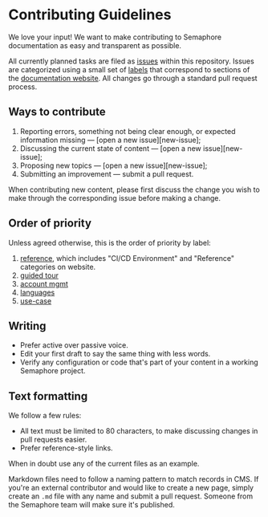 # Contributing Guidelines

We love your input! We want to make contributing to Semaphore documentation as
easy and transparent as possible.

All currently planned tasks are filed as [issues][issues] within this
repository. Issues are categorized using a small set of [labels][labels] that
correspond to sections of the [documentation website][docs-website]. All changes
go through a standard pull request process.

## Ways to contribute

1. Reporting errors, something not being clear enough, or expected information
   missing — [open a new issue][new-issue];
2. Discussing the current state of content — [open a new issue][new-issue];
3. Proposing new topics — [open a new issue][new-issue];
4. Submitting an improvement — submit a pull request.

When contributing new content, please first discuss the change you wish to make
through the corresponding issue before making a change.

## Order of priority

Unless agreed otherwise, this is the order of priority by label:

1. [reference][reference-issues], which includes "CI/CD Environment" and
  "Reference" categories on website.
2. [guided tour][guided-tour-issues]
3. [account mgmt][account-mgmt-issues]
4. [languages][languages-issues]
5. [use-case][use-case-issues]

## Writing

- Prefer active over passive voice.
- Edit your first draft to say the same thing with less words.
- Verify any configuration or code that's part of your content in a working
  Semaphore project.

## Text formatting

We follow a few rules:

- All text must be limited to 80 characters, to make discussing changes in pull
  requests easier.
- Prefer reference-style links.

When in doubt use any of the current files as an example.

Markdown files need to follow a naming pattern to match records in CMS. If
you're an external contributor and would like to create a new page, simply
create an `.md` file with any name and submit a pull request. Someone from the
Semaphore team will make sure it's published.

[issues]: https://github.com/semaphoreci/docs/issues
[labels]: https://github.com/semaphoreci/docs/labels
[docs-website]: https://docs.semaphoreci.com
[reference-issues]: https://github.com/semaphoreci/docs/labels/reference
[guided-tour-issues]: https://github.com/semaphoreci/docs/labels/guided%20tour
[account-mgmt-issues]: https://github.com/semaphoreci/docs/labels/account%20mgmt
[languages-issues]: https://github.com/semaphoreci/docs/labels/languages
[use-case-issues]: https://github.com/semaphoreci/docs/labels/use%20case
